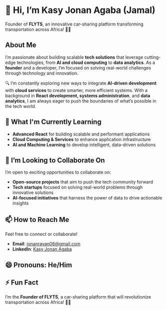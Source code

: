# 👋 Hi, I’m **Kasy Jonan Agaba (Jamal)**  
Founder of **FLYTS**, an innovative car-sharing platform transforming transportation across Africa! 🚗💡  

## About Me  
I’m passionate about building scalable **tech solutions** that leverage cutting-edge technologies, from **AI and cloud computing** to **data analytics**. As a **founder** and a developer, I’m focused on solving real-world challenges through technology and innovation.  

🔍 I’m constantly exploring new ways to integrate **AI-driven development** with **cloud services** to create smarter, more efficient systems. With a background in **React development, systems administration**, and **data analytics**, I am always eager to push the boundaries of what’s possible in the tech world.

## 🔧 What I'm Currently Learning  
- **Advanced React** for building scalable and performant applications  
- **Cloud Computing & Services** to enhance application infrastructure  
- **AI and Machine Learning** to develop intelligent, data-driven solutions

## 🤝 I’m Looking to Collaborate On  
I’m open to exciting opportunities to collaborate on:
- **Open-source projects** that aim to push the tech community forward  
- **Tech startups** focused on solving real-world problems through innovative solutions  
- **AI-focused initiatives** that harness the power of data to drive actionable insights  

## 📫 How to Reach Me  
Feel free to connect or collaborate!  
- **Email**: [jonanrayan06@gmail.com](mailto:jonanrayan06@gmail.com)  
- **LinkedIn**: [Kasy Jonan Agaba](https://www.linkedin.com/in/jonan-agaba256)  

## 😄 Pronouns: **He/Him**

## ⚡ Fun Fact  
I’m the **Founder of FLYTS**, a car-sharing platform that will revolutionize transportation across Africa! 🚗💡

